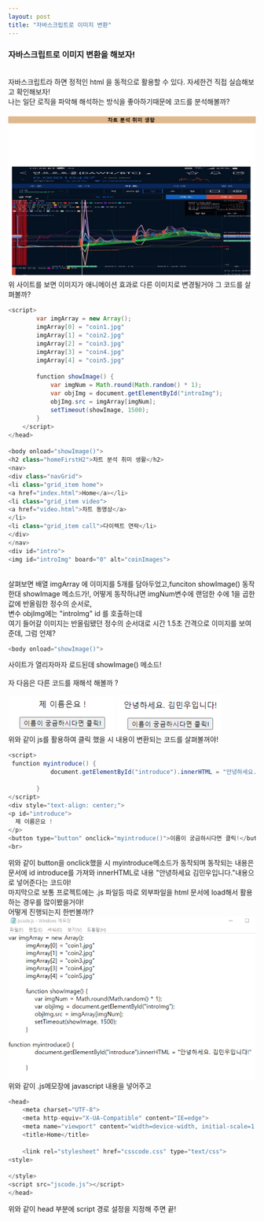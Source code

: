 ```yaml
---
layout: post
title: "자바스크립트로 이미지 변환"
---
```


### 자바스크립트로 이미지 변환을 해보자!

<br>
자바스크립트라 하면 정적인 html 을 동적으로 활용할 수 있다. 자세한건 직접 실습해보고 확인해보자!
<br>
나는 일단 로직을 파악해 해석하는 방식을 좋아하기때문에 코드를 분석해볼까?
<br>

![capture01coin.png](../img/capture01coin.png)
<br>
위 사이트를 보면 이미지가 애니메이션 효과로 다른 이미지로 변경될거야 그 코드를 살펴볼까?
<br> 

```java
<script>
        var imgArray = new Array();
        imgArray[0] = "coin1.jpg"
        imgArray[1] = "coin2.jpg"
        imgArray[2] = "coin3.jpg"
        imgArray[3] = "coin4.jpg"
        imgArray[4] = "coin5.jpg"

        function showImage() {
            var imgNum = Math.round(Math.random() * 1);
            var objImg = document.getElementById("introImg");
            objImg.src = imgArray[imgNum];
            setTimeout(showImage, 1500);
        }
    </script>
</head>

<body onload="showImage()">
<h2 class="homeFirstH2">차트 분석 취미 생활</h2>
<nav>
<div class="navGrid">
<li class="grid_item home">
<a href="index.html">Home</a></li>
<li class="grid_item video">
<a href="video.html">차트 동영상</a>
</li>
<li class="grid_item call">다이렉트 연락</li>
</div>
</nav>
<div id="intro">
<img id="introImg" board="0" alt="coinImages">
```

<br>
살펴보면 배열 imgArray 에 이미지를 5개를 담아두었고,funciton showImage() 동작한대 showImage 메소드가!,
어떻게 동작하냐면 imgNum변수에 랜덤한 수에 1을 곱한 값에 반올림한 정수의 순서로,
<br>
변수 objImg에는 "introImg" id 를 호출하는데<br>
여기 들어갈 이미지는 반올림됐던 정수의 순서대로 시간 1.5초 간격으로 이미지를 보여준데, 그럼 언제?
<br>

```java
<body onload="showImage()">
```

사이트가 열리자마자 로드된데 showImage() 메소드!
<br>
<br>
자 다음은 다른 코드를 재해석 해볼까 ?

![jsintroduce1.png](../img/jsintroduce1.png)
![jsintroduce2.png](../img/jsintroduce2.png)
<br>
위와 같이 js를 활용하여 클릭 했을 시 내용이 변환되는 코드를 살펴볼꺼야!
<br>

```java
<script>
 function myintroduce() {
            document.getElementById("introduce").innerHTML = "안녕하세요. 김민우입니다!"

        }
</script>
<div style="text-align: center;">
<p id="introduce">
  제 이름은요 !
</p>
<button type="button" onclick="myintroduce()">이름이 궁금하시다면 클릭!</button>
<br>
```

위와 같이 button을 onclick했을 시 myintroduce메소드가 동작되며 동작되는 내용은 
<br>
문서에 id introduce를 가져와 innerHTML로 내용 "안녕하세요 김민우입니다."내용으로 넣어준다는 코드야!
<br>
마지막으로 보통 프로젝트에는 .js 파일등 따로 외부파일을 html 문서에 load해서 활용하는 경우를 많이봤을거야!
<br>
어떻게 진행되는지 한번볼까!?
<br>
![directjs.png](../img/directjs.png)
위와 같이 .js메모장에 javascript 내용을 넣어주고 

```java
<head>
    <meta charset="UTF-8">
    <meta http-equiv="X-UA-Compatible" content="IE=edge">
    <meta name="viewport" content="width=device-width, initial-scale=1.0">
    <title>Home</title>

    <link rel="stylesheet" href="csscode.css" type="text/css">
<style>

</style>
<script src="jscode.js"></script>
</head>
```

위와 같이 head 부분에 script 경로 설정을 지정해 주면 끝!
